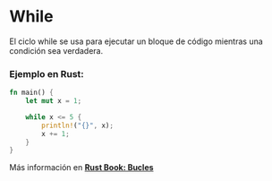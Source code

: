# While
El ciclo while se usa para ejecutar un bloque de código mientras una condición sea verdadera.
### Ejemplo en Rust:
```rust
fn main() {
    let mut x = 1;

    while x <= 5 {
        println!("{}", x);
        x += 1;
    }
}
```

Más información en [**Rust Book: Bucles**](https://book.rustlang-es.org/rust-book-es/ch03-05-control-flow.html#repetici%C3%B3n-con-bucles)